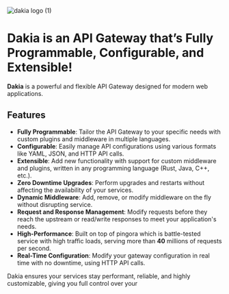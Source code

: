 <!--
```text
_______
\  ___ `'.                    .          .--.
 ' |--.\  \                 .'|          |__|
 | |    \  '              .'  |          .--.
 | |     |  '     __     <    |          |  |     __
 | |     |  |  .:--.'.    |   | ____     |  |  .:--.'.
 | |     ' .' / |   \ |   |   | \ .'     |  | / |   \ |
 | |___.' /'  `" __ | |   |   |/  .      |  | `" __ | |
/_______.'/    .'.''| |   |    /\  \     |__|  .'.''| |
\_______|/    / /   | |_  |   |  \  \         / /   | |_
              \ \._,\ '/  '    \  \  \        \ \._,\ '/
               `--'  `"  '------'  '---'       `--'  `"
```
-->

<!-- canva logo url -> https://www.canva.com/design/DAGZAdY1d9c/YCHWZRD78H5j0CAWaaF6gw/edit -->

<!-- ![dakia logo](https://github.com/user-attachments/assets/7877c4bb-4358-4297-9213-e29d81550f99) -->

![dakia logo (1)](https://github.com/user-attachments/assets/44a908dd-a79c-4045-9e3e-b3125a5efdc5)

# Dakia is an API Gateway that’s Fully Programmable, Configurable, and Extensible!

**Dakia** is a powerful and flexible API Gateway designed for modern web applications.

## Features

- **Fully Programmable**: Tailor the API Gateway to your specific needs with custom plugins and middleware in multiple languages.
- **Configurable**: Easily manage API configurations using various formats like YAML, JSON, and HTTP API calls.
- **Extensible**: Add new functionality with support for custom middleware and plugins, written in any programming language (Rust, Java, C++, etc.).
- **Zero Downtime Upgrades**: Perform upgrades and restarts without affecting the availability of your services.
- **Dynamic Middleware**: Add, remove, or modify middleware on the fly without disrupting service.
- **Request and Response Management**: Modify requests before they reach the upstream or read/write responses to meet your application's needs.
- **High-Performance**: Built on top of pingora which is battle-tested service with high traffic loads, serving more than **40** millions of requests per second.
- **Real-Time Configuration**: Modify your gateway configuration in real time with no downtime, using HTTP API calls.

Dakia ensures your services stay performant, reliable, and highly customizable, giving you full control over your
